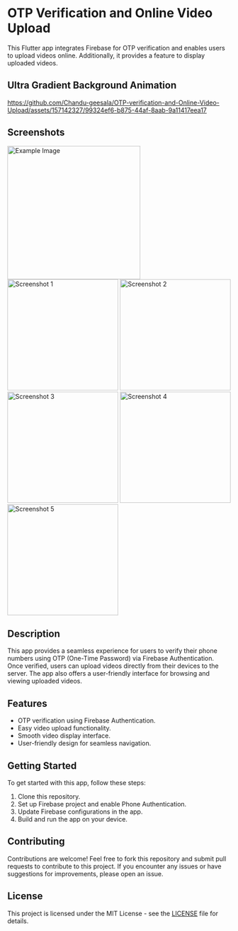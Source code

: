 # OTP Verification and Online Video Upload

This Flutter app integrates Firebase for OTP verification and enables users to upload videos online. Additionally, it provides a feature to display uploaded videos.



## Ultra Gradient Background Animation
https://github.com/Chandu-geesala/OTP-verification-and-Online-Video-Upload/assets/157142327/99324ef6-b875-44af-8aab-9a11417eea17


## Screenshots

<img src="https://github.com/Chandu-geesala/OTP-verification-and-Online-Video-Upload/assets/157142327/3121e78f-a5fa-460b-a639-ca98661dd1f1" alt="Example Image" height="300">

<img src="https://github.com/Chandu-geesala/OTP-verification-and-Online-Video-Upload/assets/157142327/34d8bc37-bc1b-43cd-b5dd-9171d3162151" alt="Screenshot 1" height="250">
<img src="https://github.com/Chandu-geesala/OTP-verification-and-Online-Video-Upload/assets/157142327/4b1ac161-ad5c-4059-bb66-ce0b6e257add" alt="Screenshot 2" height="250">
<img src="https://github.com/Chandu-geesala/OTP-verification-and-Online-Video-Upload/assets/157142327/544c0eed-1ff3-400a-94da-a6142b92d4cd" alt="Screenshot 3" height="250">
<img src="https://github.com/Chandu-geesala/OTP-verification-and-Online-Video-Upload/assets/157142327/6b3e4b61-a677-4bb0-a3e1-879ca3525673" alt="Screenshot 4" height="250">
<img src="https://github.com/Chandu-geesala/OTP-verification-and-Online-Video-Upload/assets/157142327/2e5355cb-348b-4c42-a738-b5cfbd30a3db" alt="Screenshot 5" height="250">


## Description

This app provides a seamless experience for users to verify their phone numbers using OTP (One-Time Password) via Firebase Authentication. Once verified, users can upload videos directly from their devices to the server. The app also offers a user-friendly interface for browsing and viewing uploaded videos.

## Features

- OTP verification using Firebase Authentication.
- Easy video upload functionality.
- Smooth video display interface.
- User-friendly design for seamless navigation.

## Getting Started

To get started with this app, follow these steps:

1. Clone this repository.
2. Set up Firebase project and enable Phone Authentication.
3. Update Firebase configurations in the app.
4. Build and run the app on your device.

## Contributing

Contributions are welcome! Feel free to fork this repository and submit pull requests to contribute to this project. If you encounter any issues or have suggestions for improvements, please open an issue.

## License

This project is licensed under the MIT License - see the [LICENSE](LICENSE) file for details.
